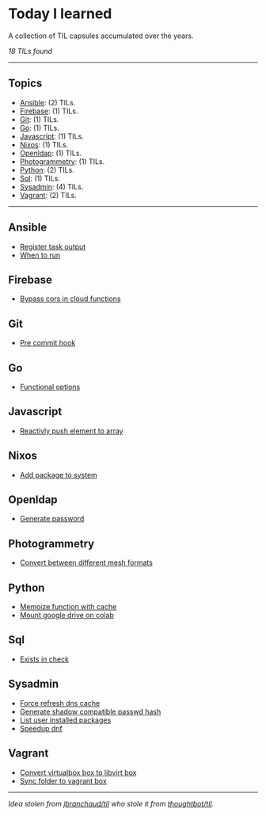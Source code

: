 # Today I learned

A collection of TIL capsules accumulated over the years.

_18 TILs found_

---

## Topics

* [Ansible](#Ansible): (2) TILs.
* [Firebase](#Firebase): (1) TILs.
* [Git](#Git): (1) TILs.
* [Go](#Go): (1) TILs.
* [Javascript](#Javascript): (1) TILs.
* [Nixos](#Nixos): (1) TILs.
* [Openldap](#Openldap): (1) TILs.
* [Photogrammetry](#Photogrammetry): (1) TILs.
* [Python](#Python): (2) TILs.
* [Sql](#Sql): (1) TILs.
* [Sysadmin](#Sysadmin): (4) TILs.
* [Vagrant](#Vagrant): (2) TILs.

---

## Ansible
* [Register task output](ansible/register-task-output.md)
* [When to run](ansible/when-to-run.md)

## Firebase
* [Bypass cors in cloud functions](firebase/bypass-cors-in-cloud-functions.md)

## Git
* [Pre commit hook](git/pre-commit-hook.md)

## Go
* [Functional options](go/functional-options.md)

## Javascript
* [Reactivly push element to array](javascript/reactivly-push-element-to-array.md)

## Nixos
* [Add package to system](nixos/add-package-to-system.md)

## Openldap
* [Generate password](openldap/generate-password.md)

## Photogrammetry
* [Convert between different mesh formats](photogrammetry/convert-between-different-mesh-formats.md)

## Python
* [Memoize function with cache](python/memoize-function-with-cache.md)
* [Mount google drive on colab](python/mount-google-drive-on-colab.md)

## Sql
* [Exists in check](sql/exists-in-check.md)

## Sysadmin
* [Force refresh dns cache](sysadmin/force-refresh-dns-cache.md)
* [Generate shadow compatible passwd hash](sysadmin/generate-shadow-compatible-passwd-hash.md)
* [List user installed packages](sysadmin/list-user-installed-packages.md)
* [Speedup dnf](sysadmin/speedup-dnf.md)

## Vagrant
* [Convert virtualbox box to libvirt box](vagrant/convert-virtualbox-box-to-libvirt-box.md)
* [Sync folder to vagrant box](vagrant/sync-folder-to-vagrant-box.md)
---

_Idea stolen from [jbranchaud/til](https://github.com/jbranchaud/til) who stole it from [thoughtbot/til](https://github.com/thoughtbot/til)._
